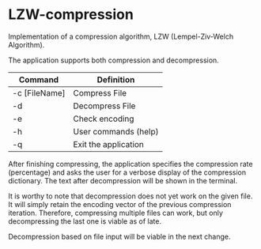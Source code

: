 # LZW-compression
Implementation of a compression algorithm, LZW (Lempel-Ziv-Welch Algorithm).

The application supports both compression and decompression. 

|    Command    |       Definition      |
| ------------- | ----------------------|
| -c [FileName] | Compress File         |
| -d            | Decompress File       |
| -e            | Check encoding        |
| -h            | User commands (help)  |
| -q            | Exit the application  |

After finishing compressing, the application specifies the compression rate (percentage) and asks the user for a verbose display of the compression dictionary.
The text after decompression will be shown in the terminal.

It is worthy to note that decompression does not yet work on the given file. It will simply retain the encoding vector of the previous compression iteration.
Therefore, compressing multiple files can work, but only decompressing the last one is viable as of late. 

Decompression based on file input will be viable in the next change.
